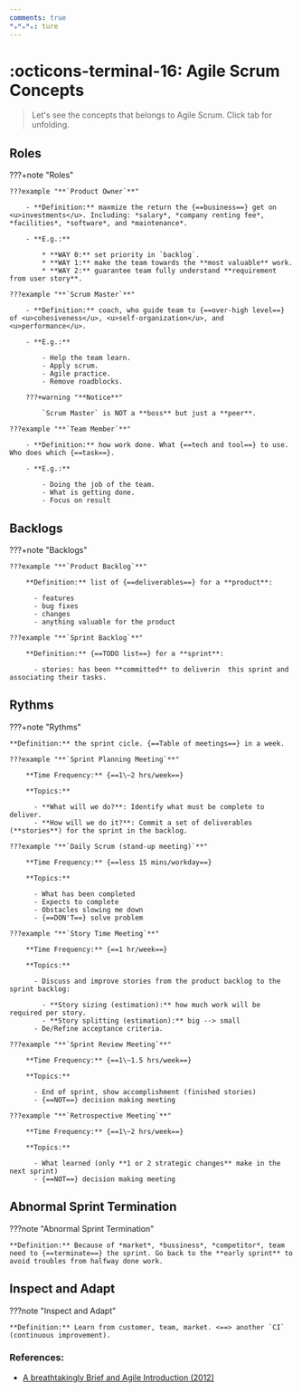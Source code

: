 ```yaml
---
comments: true
ᴴₒᴴₒᴴₒ: ture
---
```


# **:octicons-terminal-16: Agile Scrum Concepts**

> Let's see the concepts that belongs to Agile Scrum. Click tab for unfolding.

## **Roles**

???+note "Roles"
    
    ???example "**`Product Owner`**"

        - **Definition:** maxmize the return the {==business==} get on <u>investments</u>. Including: *salary*, *company renting fee*, *facilities*, *software*, and *maintenance*.

        - **E.g.:**
          
            * **WAY 0:** set priority in `backlog`.
            * **WAY 1:** make the team towards the **most valuable** work.
            * **WAY 2:** guarantee team fully understand **requirement from user story**.

    ???example "**`Scrum Master`**"

        - **Definition:** coach, who guide team to {==over-high level==} of <u>cohesiveness</u>, <u>self-organization</u>, and <u>performance</u>.

        - **E.g.:** 
          
            - Help the team learn.
            - Apply scrum.
            - Agile practice. 
            - Remove roadblocks.

        ???+warning "**Notice**"

            `Scrum Master` is NOT a **boss** but just a **peer**.
          
    ???example "**`Team Member`**"

        - **Definition:** how work done. What {==tech and tool==} to use. Who does which {==task==}.

        - **E.g.:** 

            - Doing the job of the team.
            - What is getting done.
            - Focus on result
          

## **Backlogs**

???+note "Backlogs"

    ???example "**`Product Backlog`**"

        **Definition:** list of {==deliverables==} for a **product**:    

          - features
          - bug fixes
          - changes
          - anything valuable for the product

    ???example "**`Sprint Backlog`**"
    
        **Definition:** {==TODO list==} for a **sprint**: 
            
          - stories: has been **committed** to deliverin  this sprint and associating their tasks.

## **Rythms**

???+note "Rythms"

    **Definition:** the sprint cicle. {==Table of meetings==} in a week. 

    ???example "**`Sprint Planning Meeting`**"

        **Time Frequency:** {==1\~2 hrs/week==}

        **Topics:**

          - **What will we do?**: Identify what must be complete to deliver.
          - **How will we do it?**: Commit a set of deliverables (**stories**) for the sprint in the backlog.
    
    ???example "**`Daily Scrum (stand-up meeting)`**"

        **Time Frequency:** {==less 15 mins/workday==}

        **Topics:**

          - What has been completed
          - Expects to complete
          - Obstacles slowing me down
          - {==DON'T==} solve problem

    ???example "**`Story Time Meeting`**"

        **Time Frequency:** {==1 hr/week==}

        **Topics:** 

          - Discuss and improve stories from the product backlog to the sprint backlog:
            
            - **Story sizing (estimation):** how much work will be required per story.
            - **Story splitting (estimation):** big --> small
          - De/Refine acceptance criteria.

    ???example "**`Sprint Review Meeting`**"

        **Time Frequency:** {==1\~1.5 hrs/week==}

        **Topics:** 

          - End of sprint, show accomplishment (finished stories)
          - {==NOT==} decision making meeting

    ???example "**`Retrospective Meeting`**"

        **Time Frequency:** {==1\~2 hrs/week==}

        **Topics:** 

          - What learned (only **1 or 2 strategic changes** make in the next sprint)
          - {==NOT==} decision making meeting


## **Abnormal Sprint Termination**

???note "Abnormal Sprint Termination"

    **Definition:** Because of *market*, *bussiness*, *competitor*, team need to {==terminate==} the sprint. Go back to the **early sprint** to avoid troubles from halfway done work.

## **Inspect and Adapt**

???note "Inspect and Adapt"

    **Definition:** Learn from customer, team, market. <==> another `CI` (continuous improvement).

### **References:**

- [A breathtakingly Brief and Agile Introduction (2012)](https://agilelearninglabs.com/resources/scrum-introduction/)